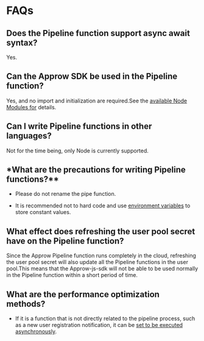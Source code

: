 # **FAQs**

## **Does the Pipeline function support async await syntax?**

Yes.

## **Can the Approw SDK be used in the Pipeline function?**

Yes, and no import and initialization are required.See the [available Node Modules for](https://docs.approw.com/v2/guides/pipeline/available-node-modules.html) details.

## **Can I write Pipeline functions in other languages?**

Not for the time being, only Node is currently supported.

## \*What are the precautions for writing Pipeline functions?\*\*

- Please do not rename the pipe function.

- It is recommended not to hard code and use [environment variables](https://docs.approw.com/v2/guides/pipeline/env.html) to store constant values.

## **What effect does refreshing the user pool secret have on the Pipeline function?**

Since the Approw Pipeline function runs completely in the cloud, refreshing the user pool secret will also update all the Pipeline functions in the user pool.This means that the Approw-js-sdk will not be able to be used normally in the Pipeline function within a short period of time.

## **What are the performance optimization methods?**

- If it is a function that is not directly related to the pipeline process, such as a new user registration notification, it can be [set to be executed asynchronously](https://docs.approw.com/v2/guides/pipeline/pipeline-function-api-doc.html#%E8%AE%BE%E7%BD%AE%E5%BC%82%E6%AD%A5%E6%89%A7%E8%A1%8C).
